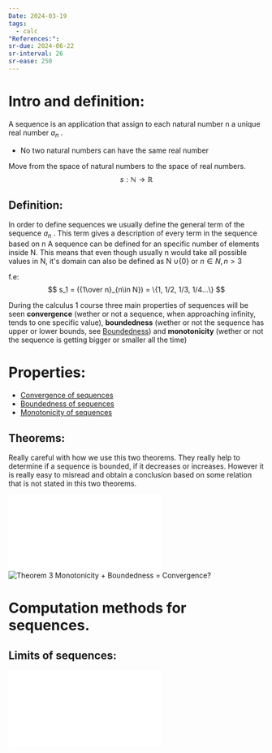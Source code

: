 ```yaml
---
Date: 2024-03-19
tags:
  - calc
"References:": 
sr-due: 2024-06-22
sr-interval: 26
sr-ease: 250
---
```

# Intro and definition: 
A sequence is an application that assign to each natural number n a unique real number $a_n$ . 
+ No two natural numbers can have the same real number

Move from the  space of natural numbers to the space of real numbers. 
$$
s: \mathbb{N} \rightarrow \mathbb{R}
$$
## Definition: 
In order to define sequences we usually define the general term of the sequence $a_n$ . This term gives a description of every term in the sequence based on n
A sequence can be defined for an specific number of elements inside N. 
This means that even though usually n would take all possible values in N, it's domain can also be defined as N $\cup \{0\}$ or $n \in N , n > 3$ 

f.e: 
$$
s_1 = ({1\over n}_{n\in N}) = \{1, 1/2, 1/3, 1/4...\}
$$

During the calculus 1 course three main properties of sequences will be seen **convergence** (wether or not a sequence, when approaching infinity, tends to one specific value), **boundedness** (wether or not the sequence has upper or lower bounds, see [Boundedness](Boundedness.md)) and **monotonicity** (wether or not the sequence is getting bigger or smaller all the time)

# Properties: 
+ [Convergence of sequences](Convergence%20of%20sequences.md)
+ [Boundedness of sequences](Boundedness%20of%20sequences.md)
+ [Monotonicity of sequences](Monotonicity%20of%20sequences.md)
## Theorems: 
Really careful with how we use this two theorems. They really help to determine if a sequence is bounded, if it decreases or increases. However it is really easy to misread and obtain a conclusion based on some relation that is not stated in this two theorems. 

![Theorem 2 Convergent, then bounded. Not bounded, divergent](Theorem%202%20Convergent,%20then%20bounded.%20Not%20bounded,%20divergent.md)
![Theorem 3  Monotonicity + Boundedness = Convergence?](Theorem%203%20%20Monotonicity%20+%20Boundedness%20=%20Convergence?.md)
# Computation methods for sequences. 
## Limits of sequences:
 ![Limits of sequences](Limits%20of%20sequences.md)